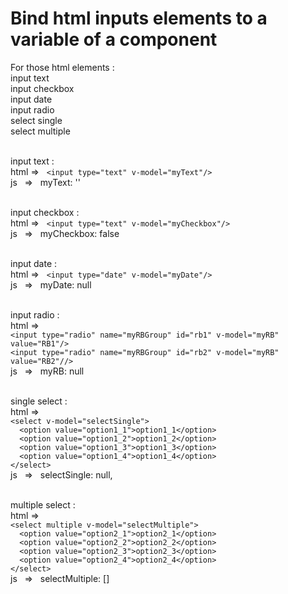 # Bind html inputs elements to a variable of a component
For those html elements :
<br/>
input text
<br/>
input checkbox
<br/>
input date
<br/>
input radio
<br/>
select single
<br/>
select multiple
<br/>
<br/>

input text :
<br/>
html&nbsp;=>&nbsp;&nbsp;&nbsp;``<input type="text" v-model="myText"/>``
<br/>
js&nbsp;&nbsp;&nbsp;=>&nbsp;&nbsp;&nbsp;myText: ''
<br/>
<br/>

input checkbox :
<br/>
html =>&nbsp;&nbsp;&nbsp;``<input type="text" v-model="myCheckbox"/>``
<br/>
js&nbsp;&nbsp;&nbsp;=>&nbsp;&nbsp;&nbsp;myCheckbox: false
<br/>
<br/>

input date :
<br/>
html =>&nbsp;&nbsp;&nbsp;``<input type="date" v-model="myDate"/>``
<br/>
js&nbsp;&nbsp;&nbsp;=>&nbsp;&nbsp;&nbsp;myDate: null
<br/>
<br/>

input radio :
<br/>
html =>
<br/>
``<input type="radio" name="myRBGroup" id="rb1" v-model="myRB" value="RB1"/>``
<br/>
``<input type="radio" name="myRBGroup" id="rb2" v-model="myRB" value="RB2"//>``
<br/>
js&nbsp;&nbsp;&nbsp;=>&nbsp;&nbsp;&nbsp;myRB: null
<br/>
<br/>

single select :
<br/>
html =>
<br/>
``<select v-model="selectSingle">``
<br/>
``  <option value="option1_1">option1_1</option>``
<br/>
``  <option value="option1_2">option1_2</option>``
<br/>
``  <option value="option1_3">option1_3</option>``
<br/>
``  <option value="option1_4">option1_4</option>``
<br/>
``</select>``
<br/>
js&nbsp;&nbsp;&nbsp;=>&nbsp;&nbsp;&nbsp;selectSingle: null,
<br/>
<br/>

multiple select :
<br/>
html =>
<br/>
``<select multiple v-model="selectMultiple">``
<br/>
``  <option value="option2_1">option2_1</option>``
<br/>
``  <option value="option2_2">option2_2</option>``
<br/>
``  <option value="option2_3">option2_3</option>``
<br/>
``  <option value="option2_4">option2_4</option>``
<br/>
``</select>``
<br/>
js&nbsp;&nbsp;&nbsp;=>&nbsp;&nbsp;&nbsp;selectMultiple: []
<br/>
<br/>



<style>
.code.html {
  background-color:f8f8fa
  border-radius:5px
}
</style>